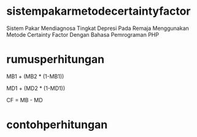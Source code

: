 # sistempakarmetodecertaintyfactor
Sistem Pakar Mendiagnosa Tingkat Depresi Pada Remaja Menggunakan Metode Certainty Factor Dengan Bahasa Pemrograman PHP

# rumusperhitungan
MB1 + (MB2 * (1-MB1))

MD1 + (MD2 * (1-MD1))

CF = MB - MD

# contohperhitungan
